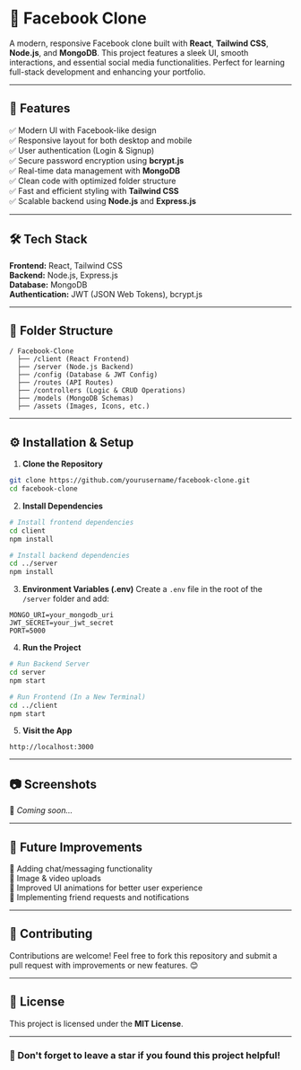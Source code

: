 # 📘 Facebook Clone

A modern, responsive Facebook clone built with **React**, **Tailwind CSS**, **Node.js**, and **MongoDB**. This project features a sleek UI, smooth interactions, and essential social media functionalities. Perfect for learning full-stack development and enhancing your portfolio.

---

## 🚀 Features

✅ Modern UI with Facebook-like design  
✅ Responsive layout for both desktop and mobile  
✅ User authentication (Login & Signup)  
✅ Secure password encryption using **bcrypt.js**  
✅ Real-time data management with **MongoDB**  
✅ Clean code with optimized folder structure  
✅ Fast and efficient styling with **Tailwind CSS**  
✅ Scalable backend using **Node.js** and **Express.js**  

---

## 🛠️ Tech Stack

**Frontend:** React, Tailwind CSS  
**Backend:** Node.js, Express.js  
**Database:** MongoDB  
**Authentication:** JWT (JSON Web Tokens), bcrypt.js  

---

## 📂 Folder Structure
```
/ Facebook-Clone
  ├── /client (React Frontend)
  ├── /server (Node.js Backend)
  ├── /config (Database & JWT Config)
  ├── /routes (API Routes)
  ├── /controllers (Logic & CRUD Operations)
  ├── /models (MongoDB Schemas)
  ├── /assets (Images, Icons, etc.)
```

---

## ⚙️ Installation & Setup

1. **Clone the Repository**
```bash
git clone https://github.com/yourusername/facebook-clone.git
cd facebook-clone
```

2. **Install Dependencies**
```bash
# Install frontend dependencies
cd client
npm install

# Install backend dependencies
cd ../server
npm install
```

3. **Environment Variables (.env)**
Create a `.env` file in the root of the `/server` folder and add:
```
MONGO_URI=your_mongodb_uri
JWT_SECRET=your_jwt_secret
PORT=5000
```

4. **Run the Project**
```bash
# Run Backend Server
cd server
npm start

# Run Frontend (In a New Terminal)
cd ../client
npm start
```

5. **Visit the App**
```
http://localhost:3000
```

---

## 📷 Screenshots
🚧 *Coming soon...*

---

## 📌 Future Improvements
🔹 Adding chat/messaging functionality  
🔹 Image & video uploads  
🔹 Improved UI animations for better user experience  
🔹 Implementing friend requests and notifications  

---

## 🤝 Contributing
Contributions are welcome! Feel free to fork this repository and submit a pull request with improvements or new features. 😊

---

## 📄 License
This project is licensed under the **MIT License**.

---

### 🌟 Don't forget to leave a star if you found this project helpful!

